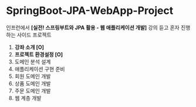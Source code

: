 # SpringBoot-JPA-WebApp-Project
인프런에서 **[실전! 스프링부트와 JPA 활용 - 웹 애플리케이션 개발]** 강의 듣고 혼자 진행하는 사이드 프로젝트

1. **강좌 소개 [O]**
2. **프로젝트 환경설정 [O]**
3. 도메인 분석 설계
4. 애플리케이션 구현 준비
5. 회원 도메인 개발
6. 상품 도메인 개발
7. 주문 도메인 개발
8. 웹 계층 개발
